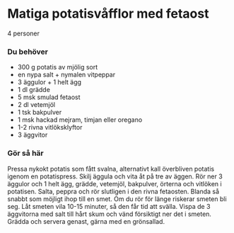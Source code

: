 # Matiga potatisvåfflor med fetaost

4 personer

### Du behöver

* 300 g potatis av mjölig sort
* en nypa salt + nymalen vitpeppar
* 3 äggulor + 1 helt ägg
* 1 dl grädde
* 5 msk smulad fetaost
* 2 dl vetemjöl
* 1 tsk bakpulver
* 1 msk hackad mejram, timjan eller oregano
* 1-2 rivna vitlöksklyftor
* 3 äggvitor

### Gör så här

Pressa nykokt potatis som fått svalna, alternativt kall överbliven potatis igenom en potatispress. Skilj äggula och vita åt på tre av äggen. Rör ner 3 äggulor och 1 helt ägg, grädde, vetemjöl, bakpulver, örterna och vitlöken i potatisen. Salta, peppra och rör slutligen i den rivna fetaosten. Blanda så snabbt som möjligt ihop till en smet. Om du rör för länge riskerar smeten bli seg. Låt smeten vila 10-15 minuter, så den får tid att svälla. Vispa de 3 äggvitorna med salt till hårt skum och vänd försiktigt ner det i smeten. Grädda och servera genast, gärna med en grönsallad.
